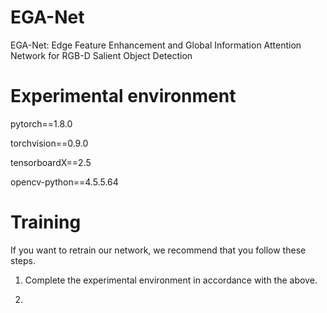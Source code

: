 # EGA-Net
EGA-Net: Edge Feature Enhancement and Global Information Attention Network for RGB-D Salient Object Detection
# Experimental environment 
pytorch==1.8.0

torchvision==0.9.0

tensorboardX==2.5

opencv-python==4.5.5.64

# Training
If you want to retrain our network, we recommend that you follow these steps.

1. Complete the experimental environment in accordance with the above.

2. 
